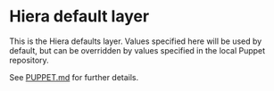 # Hiera default layer

This is the Hiera defaults layer.  Values specified here will be used
by default, but can be overridden by values specified in the local
Puppet repository.

See [PUPPET.md](../site/ud/PUPPET.md) for further details.
